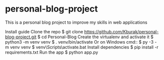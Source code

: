 # personal-blog-project
  This is a personal blog project to improve my  skills in web applications
  
Install guide
Clone the repo
$ git clone https://github.com/Kburak/personal-blog-project.git
$ cd Personal-Blog
Create the virtualenv and activate it
$ python3 -m venv venv
$ . venv/bin/activate
Or on Windows cmd::
    $ py -3 -m venv venv
    $ venv\Scripts\activate.bat
Install dependencies
$ pip install -r requirements.txt
Run the app
$ python app.py
